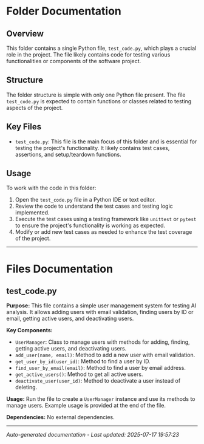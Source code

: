 # Folder Documentation

## Overview
This folder contains a single Python file, `test_code.py`, which plays a crucial role in the project. The file likely contains code for testing various functionalities or components of the software project.

## Structure
The folder structure is simple with only one Python file present. The file `test_code.py` is expected to contain functions or classes related to testing aspects of the project.

## Key Files
- `test_code.py`: This file is the main focus of this folder and is essential for testing the project's functionality. It likely contains test cases, assertions, and setup/teardown functions.

## Usage
To work with the code in this folder:
1. Open the `test_code.py` file in a Python IDE or text editor.
2. Review the code to understand the test cases and testing logic implemented.
3. Execute the test cases using a testing framework like `unittest` or `pytest` to ensure the project's functionality is working as expected.
4. Modify or add new test cases as needed to enhance the test coverage of the project.

---

# Files Documentation

## test_code.py

**Purpose:** This file contains a simple user management system for testing AI analysis. It allows adding users with email validation, finding users by ID or email, getting active users, and deactivating users.

**Key Components:**
- `UserManager`: Class to manage users with methods for adding, finding, getting active users, and deactivating users.
- `add_user(name, email)`: Method to add a new user with email validation.
- `get_user_by_id(user_id)`: Method to find a user by ID.
- `find_user_by_email(email)`: Method to find a user by email address.
- `get_active_users()`: Method to get all active users.
- `deactivate_user(user_id)`: Method to deactivate a user instead of deleting.

**Usage:** Run the file to create a `UserManager` instance and use its methods to manage users. Example usage is provided at the end of the file.

**Dependencies:** No external dependencies.

---
*Auto-generated documentation - Last updated: 2025-07-17 19:57:23*
